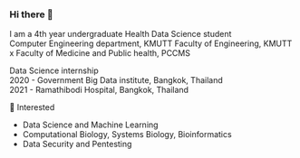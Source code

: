 ### Hi there 👋

I am a 4th year undergraduate Health Data Science student<br>
Computer Engineering department, KMUTT
Faculty of Engineering, KMUTT x Faculty of Medicine and Public health, PCCMS

Data Science internship <br>
2020 - Government Big Data institute, Bangkok, Thailand <br>
2021 - Ramathibodi Hospital, Bangkok, Thailand

👀 Interested
- Data Science and Machine Learning
- Computational Biology, Systems Biology, Bioinformatics
- Data Security and Pentesting
